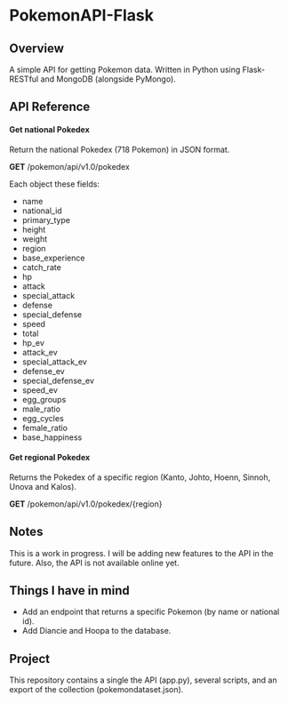 # PokemonAPI-Flask

## Overview

A simple API for getting Pokemon data. Written in Python using Flask-RESTful and MongoDB (alongside PyMongo).

## API Reference

#### Get national Pokedex

Return the national Pokedex (718 Pokemon) in JSON format.

**GET** /pokemon/api/v1.0/pokedex 

Each object these fields:

- name
- national_id
- primary_type
- height
- weight
- region
- base_experience
- catch_rate
- hp
- attack
- special_attack
- defense
- special_defense
- speed
- total
- hp_ev
- attack_ev
- special_attack_ev
- defense_ev
- special_defense_ev
- speed_ev
- egg_groups
- male_ratio
- egg_cycles
- female_ratio
- base_happiness

#### Get regional Pokedex

Returns the Pokedex of a specific region (Kanto, Johto, Hoenn, Sinnoh, Unova and Kalos).

**GET** /pokemon/api/v1.0/pokedex/{region}

## Notes

This is a work in progress. I will be adding new features to the API in the future. Also, the API is not available online yet.

## Things I have in mind

- Add an endpoint that returns a specific Pokemon (by name or national id).
- Add Diancie and Hoopa to the database.

## Project

This repository contains a single the API (app.py), several scripts, and an export of the collection (pokemondataset.json).
